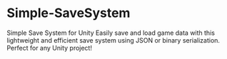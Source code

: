 # Simple-SaveSystem

Simple Save System for Unity
Easily save and load game data with this lightweight and efficient save system using JSON or binary serialization. Perfect for any Unity project!
